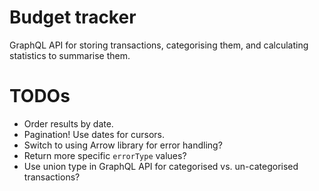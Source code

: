 # Budget tracker

GraphQL API for storing transactions, categorising them, and calculating statistics to summarise them.

# TODOs

* Order results by date.
* Pagination! Use dates for cursors.
* Switch to using Arrow library for error handling?
* Return more specific `errorType` values?
* Use union type in GraphQL API for categorised vs. un-categorised transactions?